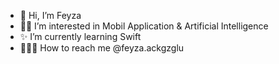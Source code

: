 - 🙂 Hi, I’m Feyza
- ✍🏻 I’m interested in Mobil Application & Artificial Intelligence
- ✨ I’m currently learning Swift
- 👩🏻‍🦰 How to reach me @feyza.ackgzglu

<!---
feyzackgzglu/feyzackgzglu is a ✨ special ✨ repository because its `README.md` (this file) appears on your GitHub profile.
You can click the Preview link to take a look at your changes.
--->
